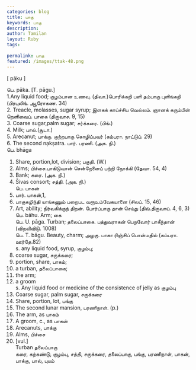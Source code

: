 ```yaml
---
categories: blog
title: பாகு
keywords: பாகு
description: 
author: Tamilan
layout: Ruby
tags: 
 
permalink: பாகு
featured: /images/ttak-48.png
---
```

  
[ pāku ]  
  
பெ. pāka. [T. pāgu.]  
1.Any liquid food; குழம்பான உணவு. (திவா.)பொரிக்கறி பளி தம்பாகு புளிங்கறி (பிரபுலிங். ஆரோகண. 34)  
2. Treacle, molasses, sugar syrup; இளகக் காய்ச்சிய வெல்லம். ஞானக் கரும்பின் றெளிவைப். பாகை (திருவாச. 9, 15)  
3. Coarse sugar,palm sugar; சர்க்கரை. (பிங்.)  
4. Milk; பால்.(சூடா.)  
5. Arecanut; பாக்கு. குற்றபாகு கொழிப்பவர் (கம்பரா. நாட்டுப். 29)  
6. The second nạkṣatra. பார். பரணி. (அக. நி.)  
பெ. bhāga  
1. Share, portion,lot, division; பகுதி. (W.)  
2. Alms; பிச்சை.பாகிடுவான் சென்றேனைப் பற்றி நோக்கி (தேவா. 54, 4)  
3. Bank; கரை. (அக. நி.)  
4. Šivas consort; சத்தி. (அக. நி.)  
பெ. பாகன்  
1. பார். பாகன்,1,  
2. பாகுகழிந்தி யாங்கணும் பறைபட வரூஉம்வேகயானை (சிலப். 15, 46)  
2. Art, ability; நிர்வகிக்குந் திறன். போர்ப்பாகு தான் செய்து (திவ்.திருவாய். 4, 6, 3)  
பெ. bāhu. Arm; கை  
பெ. U. pāga. Turban; தலைப்பாகை. பத்துவராகன் பெறவோர் பாகீந்தான் (விறலிவிடு. 1008)  
பெ. T. bāgu. Beauty, charm; அழகு. பாகா ரிஞ்சிப் பொன்மதில் (கம்பரா. ஊர்தே.82)  
s. any liquid food, syrup, குழம்பு;  
2. coarse sugar, சருக்கரை;  
3. portion, share, பாகம்;  
4. a turban, தலைப்பாகை;  
5. the arm;  
6. a groom  
s. Any liquid food or medicine of the consistence of jelly as குழம்பு  
2. Coarse sugar, palm sugar, சருக்கரை  
3. Share, portion, lot, பங்கு  
4. The second lunar mansion, பரணிநாள். (p.)  
5. The arm, as பாகம்  
6. A groom, c., as பாகன்  
7. Arecanuts, பாக்கு  
8. Alms, பிச்சை  
9. [vul.]  
Turban தலைப்பாகு  
கரை, கற்கண்டு, குழம்பு, சத்தி, சருக்கரை, தலைப்பாகு, பங்கு, பரணிநாள், பாகன், பாக்கு, பால், புயம்